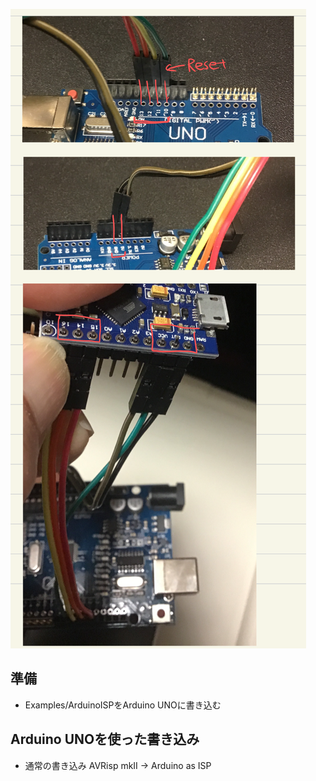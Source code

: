 ![arduino_as_isp](img/arduino_as_isp.jpg)

## 準備
- Examples/ArduinoISPをArduino UNOに書き込む

## Arduino UNOを使った書き込み
- 通常の書き込み AVRisp mkII -> Arduino as ISP
